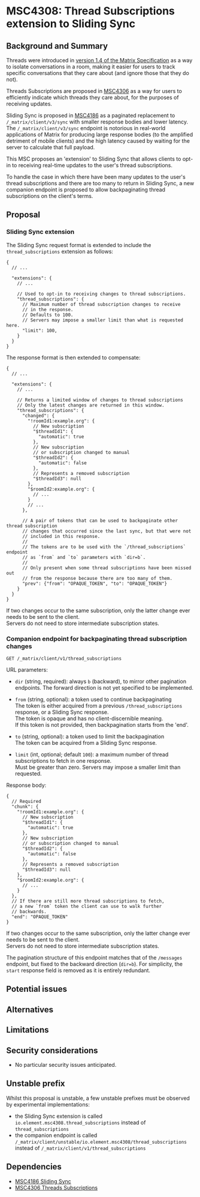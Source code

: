 MSC4308: Thread Subscriptions extension to Sliding Sync
===

## Background and Summary

Threads were introduced in [version 1.4 of the Matrix Specification](https://spec.matrix.org/v1.13/changelog/v1.4/) as a way to isolate conversations in a room, making it easier for users to track specific conversations that they care about (and ignore those that they do not).

Threads Subscriptions are proposed in [MSC4306](https://github.com/matrix-org/matrix-spec-proposals/blob/rei/msc_thread_subscriptions/proposals/4306-thread-subscriptions.md) as a way for users to efficiently indicate which threads they care about, for the purposes of receiving updates.

Sliding Sync is proposed in [MSC4186](https://github.com/matrix-org/matrix-spec-proposals/blob/erikj/sss/proposals/4186-simplified-sliding-sync.md) as a paginated replacement to `/_matrix/client/v3/sync` with smaller response bodies and lower latency.
The `/_matrix/client/v3/sync` endpoint is notorious in real-world applications of Matrix for producing large response bodies (to the amplified detriment of mobile clients) and the high latency caused by waiting for the server to calculate that full payload.

This MSC proposes an 'extension' to Sliding Sync that allows clients to opt-in to receiving real-time updates to the user's thread subscriptions.

To handle the case in which there have been many updates to the user's thread subscriptions and there are too many to return in
Sliding Sync, a new companion endpoint is proposed to allow backpaginating thread subscriptions on the client's terms.

## Proposal

### Sliding Sync extension

The Sliding Sync request format is extended to include the `thread_subscriptions` extension as follows:

```jsonc
{
  // ...

  "extensions": {
    // ...

    // Used to opt-in to receiving changes to thread subscriptions.
    "thread_subscriptions": {
      // Maximum number of thread subscription changes to receive
      // in the response.
      // Defaults to 100.
      // Servers may impose a smaller limit than what is requested here.
      "limit": 100,
    }
  }
}
```

The response format is then extended to compensate:

```jsonc
{
  // ...

  "extensions": {
    // ...

    // Returns a limited window of changes to thread subscriptions
    // Only the latest changes are returned in this window.
    "thread_subscriptions": {
      "changed": {
        "!roomId1:example.org": {
          // New subscription
          "$threadId1": {
            "automatic": true
          },
          // New subscription
          // or subscription changed to manual
          "$threadId2": {
            "automatic": false
          },
          // Represents a removed subscription
          "$threadId3": null
        },
        "$roomId2:example.org": {
          // ...
        }
        // ...
      },

      // A pair of tokens that can be used to backpaginate other thread subscription
      // changes that occurred since the last sync, but that were not
      // included in this response.
      //
      // The tokens are to be used with the `/thread_subscriptions` endpoint
      // as `from` and `to` parameters with `dir=b`.
      //
      // Only present when some thread subscriptions have been missed out
      // from the response because there are too many of them.
      "prev": {"from": "OPAQUE_TOKEN", "to": "OPAQUE_TOKEN"}
    }
  }
}
```

If two changes occur to the same subscription, only the latter change ever needs
to be sent to the client. \
Servers do not need to store intermediate subscription states.


### Companion endpoint for backpaginating thread subscription changes

```
GET /_matrix/client/v1/thread_subscriptions
```

URL parameters:

- `dir` (string, required): always `b` (backward), to mirror other pagination
  endpoints. The forward direction is not yet specified to be implemented.

- `from` (string, optional): a token used to continue backpaginating \
  The token is either acquired from a previous `/thread_subscriptions` response,
  or a Sliding Sync response. \
  The token is opaque and has no client-discernible meaning. \
  If this token is not provided, then backpagination starts from the 'end'.

- `to` (string, optional): a token used to limit the backpagination \
  The token can be acquired from a Sliding Sync response.

- `limit` (int, optional; default `100`): a maximum number of thread subscriptions to fetch
  in one response. \
  Must be greater than zero. Servers may impose a smaller limit than requested.

  
Response body:

```jsonc
{
  // Required
  "chunk": {
    "!roomId1:example.org": {
      // New subscription
      "$threadId1": {
        "automatic": true
      },
      // New subscription
      // or subscription changed to manual
      "$threadId2": {
        "automatic": false
      },
      // Represents a removed subscription
      "$threadId3": null
    },
    "$roomId2:example.org": {
      // ...
    }
  },
  // If there are still more thread subscriptions to fetch,
  // a new `from` token the client can use to walk further
  // backwards.
  "end": "OPAQUE_TOKEN"
}
```

If two changes occur to the same subscription, only the latter change ever needs
to be sent to the client. \
Servers do not need to store intermediate subscription states.

The pagination structure of this endpoint matches that of the `/messages` endpoint, but fixed
to the backward direction (`dir=b`).
For simplicity, the `start` response field is removed as it is entirely redundant.

## Potential issues


## Alternatives


## Limitations


## Security considerations

- No particular security issues anticipated.

## Unstable prefix

Whilst this proposal is unstable, a few unstable prefixes must be observed by experimental implementations:

- the Sliding Sync extension is called `io.element.msc4308.thread_subscriptions` instead of `thread_subscriptions`
- the companion endpoint is called `/_matrix/client/unstable/io.element.msc4308/thread_subscriptions` instead of `/_matrix/client/v1/thread_subscriptions`


## Dependencies

- [MSC4186 Sliding Sync](https://github.com/matrix-org/matrix-spec-proposals/blob/erikj/sss/proposals/4186-simplified-sliding-sync.md)
- [MSC4306 Threads Subscriptions](https://github.com/matrix-org/matrix-spec-proposals/blob/rei/msc_thread_subscriptions/proposals/4306-thread-subscriptions.md)
